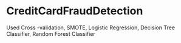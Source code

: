 # CreditCardFraudDetection
Used Cross -validation, SMOTE, Logistic Regression, Decision Tree Classifier, Random Forest Classifier
